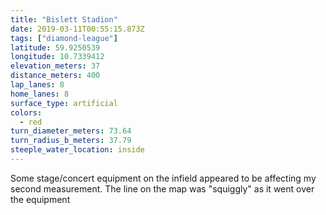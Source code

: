 ```yaml
---
title: "Bislett Stadion"
date: 2019-03-11T00:55:15.873Z
tags: ["diamond-league"]
latitude: 59.9250539
longitude: 10.7339412
elevation_meters: 37
distance_meters: 400
lap_lanes: 8
home_lanes: 8
surface_type: artificial
colors:
  - red
turn_diameter_meters: 73.64
turn_radius_b_meters: 37.79
steeple_water_location: inside
---
```


<!--more-->
Some stage/concert equipment on the infield appeared to be affecting my second measurement. The line on the map was "squiggly" as it went over the equipment
